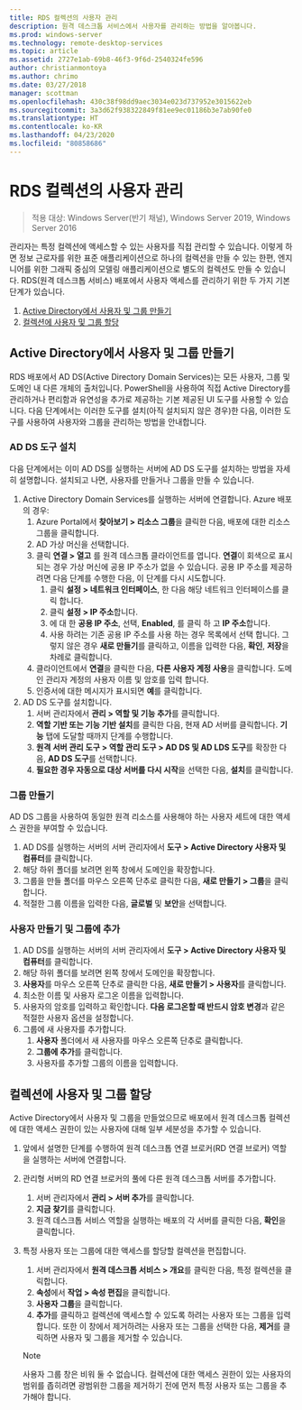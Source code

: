 ```yaml
---
title: RDS 컬렉션의 사용자 관리
description: 원격 데스크톱 서비스에서 사용자를 관리하는 방법을 알아봅니다.
ms.prod: windows-server
ms.technology: remote-desktop-services
ms.topic: article
ms.assetid: 2727e1ab-69b8-46f3-9f6d-2540324fe596
author: christianmontoya
ms.author: chrimo
ms.date: 03/27/2018
manager: scottman
ms.openlocfilehash: 430c38f98dd9aec3034e023d737952e3015622eb
ms.sourcegitcommit: 3a3d62f938322849f81ee9ec01186b3e7ab90fe0
ms.translationtype: HT
ms.contentlocale: ko-KR
ms.lasthandoff: 04/23/2020
ms.locfileid: "80858686"
---
```

# <a name="manage-users-in-your-rds-collection"></a>RDS 컬렉션의 사용자 관리

>적용 대상: Windows Server(반기 채널), Windows Server 2019, Windows Server 2016

관리자는 특정 컬렉션에 액세스할 수 있는 사용자를 직접 관리할 수 있습니다. 이렇게 하면 정보 근로자를 위한 표준 애플리케이션으로 하나의 컬렉션을 만들 수 있는 한편, 엔지니어를 위한 그래픽 중심의 모델링 애플리케이션으로 별도의 컬렉션도 만들 수 있습니다. RDS(원격 데스크톱 서비스) 배포에서 사용자 액세스를 관리하기 위한 두 가지 기본 단계가 있습니다.

1.    [Active Directory에서 사용자 및 그룹 만들기](#create-your-users-and-groups-in-active-directory)
2.    [컬렉션에 사용자 및 그룹 할당](#assign-users-and-groups-to-collections)


## <a name="create-your-users-and-groups-in-active-directory"></a>Active Directory에서 사용자 및 그룹 만들기

RDS 배포에서 AD DS(Active Directory Domain Services)는 모든 사용자, 그룹 및 도메인 내 다른 개체의 출처입니다. PowerShell을 사용하여 직접 Active Directory를 관리하거나 편리함과 유연성을 추가로 제공하는 기본 제공된 UI 도구를 사용할 수 있습니다. 다음 단계에서는 이러한 도구를 설치(아직 설치되지 않은 경우)한 다음, 이러한 도구를 사용하여 사용자와 그룹을 관리하는 방법을 안내합니다.

### <a name="install-ad-ds-tools"></a>AD DS 도구 설치

다음 단계에서는 이미 AD DS를 실행하는 서버에 AD DS 도구를 설치하는 방법을 자세히 설명합니다. 설치되고 나면, 사용자를 만들거나 그룹을 만들 수 있습니다.

1. Active Directory Domain Services를 실행하는 서버에 연결합니다. Azure 배포의 경우:
   1. Azure Portal에서 **찾아보기 > 리소스 그룹**을 클릭한 다음, 배포에 대한 리소스 그룹을 클릭합니다.
   2. AD 가상 머신을 선택합니다.
   3. 클릭 **연결 > 열고** 를 원격 데스크톱 클라이언트를 엽니다. **연결**이 회색으로 표시되는 경우 가상 머신에 공용 IP 주소가 없을 수 있습니다. 공용 IP 주소를 제공하려면 다음 단계를 수행한 다음, 이 단계를 다시 시도합니다.
      1. 클릭 **설정 > 네트워크 인터페이스**, 한 다음 해당 네트워크 인터페이스를 클릭 합니다.
      2. 클릭 **설정 > IP 주소**합니다.
      3. 에 대 한 **공용 IP 주소**, 선택, **Enabled**, 를 클릭 하 고 **IP 주소**합니다.
      4. 사용 하려는 기존 공용 IP 주소를 사용 하는 경우 목록에서 선택 합니다. 그렇지 않은 경우 **새로 만들기**를 클릭하고, 이름을 입력한 다음, **확인**, **저장**을 차례로 클릭합니다.
   4. 클라이언트에서 **연결**을 클릭한 다음, **다른 사용자 계정 사용**을 클릭합니다. 도메인 관리자 계정의 사용자 이름 및 암호를 입력 합니다.
   5. 인증서에 대한 메시지가 표시되면 **예**를 클릭합니다.
2. AD DS 도구를 설치합니다.
   1. 서버 관리자에서 **관리 > 역할 및 기능 추가**를 클릭합니다.
   2. **역할 기반 또는 기능 기반 설치**를 클릭한 다음, 현재 AD 서버를 클릭합니다. **기능** 탭에 도달할 때까지 단계를 수행합니다.
   3. **원격 서버 관리 도구 > 역할 관리 도구 > AD DS 및 AD LDS 도구**를 확장한 다음, **AD DS 도구**를 선택합니다.
   4. **필요한 경우 자동으로 대상 서버를 다시 시작**을 선택한 다음, **설치**를 클릭합니다.

### <a name="create-a-group"></a>그룹 만들기

AD DS 그룹을 사용하여 동일한 원격 리소스를 사용해야 하는 사용자 세트에 대한 액세스 권한을 부여할 수 있습니다.

1. AD DS를 실행하는 서버의 서버 관리자에서 **도구 > Active Directory 사용자 및 컴퓨터**를 클릭합니다.
2. 해당 하위 폴더를 보려면 왼쪽 창에서 도메인을 확장합니다.
3. 그룹을 만들 폴더를 마우스 오른쪽 단추로 클릭한 다음, **새로 만들기 > 그룹**을 클릭합니다.
4. 적절한 그룹 이름을 입력한 다음, **글로벌** 및 **보안**을 선택합니다.

### <a name="create-a-user-and-add-to-a-group"></a>사용자 만들기 및 그룹에 추가
1. AD DS를 실행하는 서버의 서버 관리자에서 **도구 > Active Directory 사용자 및 컴퓨터**를 클릭합니다.
2. 해당 하위 폴더를 보려면 왼쪽 창에서 도메인을 확장합니다.
3. **사용자**를 마우스 오른쪽 단추로 클릭한 다음, **새로 만들기 > 사용자**를 클릭합니다.
4. 최소한 이름 및 사용자 로그온 이름을 입력합니다.
5. 사용자의 암호를 입력하고 확인합니다. **다음 로그온할 때 반드시 암호 변경**과 같은 적절한 사용자 옵션을 설정합니다.
6. 그룹에 새 사용자를 추가합니다.
   1. **사용자** 폴더에서 새 사용자를 마우스 오른쪽 단추로 클릭합니다.
   2. **그룹에 추가**를 클릭합니다.
   3. 사용자를 추가할 그룹의 이름을 입력합니다.

## <a name="assign-users-and-groups-to-collections"></a>컬렉션에 사용자 및 그룹 할당
Active Directory에서 사용자 및 그룹을 만들었으므로 배포에서 원격 데스크톱 컬렉션에 대한 액세스 권한이 있는 사용자에 대해 일부 세분성을 추가할 수 있습니다.

1. 앞에서 설명한 단계를 수행하여 원격 데스크톱 연결 브로커(RD 연결 브로커) 역할을 실행하는 서버에 연결합니다.
2. 관리형 서버의 RD 연결 브로커의 풀에 다른 원격 데스크톱 서버를 추가합니다.
   1. 서버 관리자에서 **관리 > 서버 추가**를 클릭합니다.
   2. **지금 찾기**를 클릭합니다.
   3. 원격 데스크톱 서비스 역할을 실행하는 배포의 각 서버를 클릭한 다음, **확인**을 클릭합니다.
3. 특정 사용자 또는 그룹에 대한 액세스를 할당할 컬렉션을 편집합니다.
   1. 서버 관리자에서 **원격 데스크톱 서비스 > 개요**를 클릭한 다음, 특정 컬렉션을 클릭합니다.
   2. **속성**에서 **작업 > 속성 편집**을 클릭합니다.
   3. **사용자 그룹**을 클릭합니다.
   4. **추가**를 클릭하고 컬렉션에 액세스할 수 있도록 하려는 사용자 또는 그룹을 입력합니다. 또한 이 창에서 제거하려는 사용자 또는 그룹을 선택한 다음, **제거**를 클릭하면 사용자 및 그룹을 제거할 수 있습니다. 
   
   >[!NOTE] 
   > 사용자 그룹 창은 비워 둘 수 없습니다. 컬렉션에 대한 액세스 권한이 있는 사용자의 범위를 좁히려면 광범위한 그룹을 제거하기 전에 먼저 특정 사용자 또는 그룹을 추가해야 합니다.
